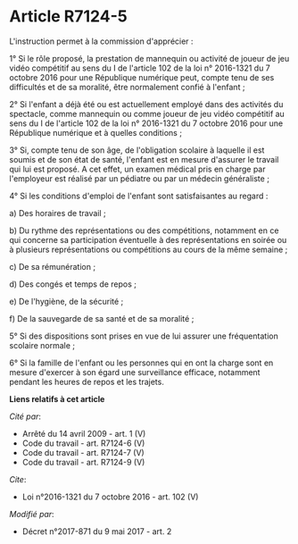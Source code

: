 # Article R7124-5

L'instruction permet à la commission d'apprécier : 

1° Si le rôle proposé, la prestation de mannequin ou activité de joueur de jeu vidéo compétitif au sens du I de l'article 102
de la loi n° 2016-1321 du 7 octobre 2016 pour une République numérique peut, compte tenu de ses difficultés et de sa
moralité, être normalement confié à l'enfant ; 

2° Si l'enfant a déjà été ou est actuellement employé dans des activités du spectacle, comme mannequin ou comme joueur de jeu
vidéo compétitif au sens du I de l'article 102 de la loi n° 2016-1321 du 7 octobre 2016 pour une République numérique et à
quelles conditions ; 

3° Si, compte tenu de son âge, de l'obligation scolaire à laquelle il est soumis et de son état de santé, l'enfant est en
mesure d'assurer le travail qui lui est proposé. A cet effet, un examen médical pris en charge par l'employeur est réalisé
par un pédiatre ou par un médecin généraliste ; 

4° Si les conditions d'emploi de l'enfant sont satisfaisantes au regard : 

a) Des horaires de travail ; 

b) Du rythme des représentations ou des compétitions, notamment en ce qui concerne sa participation éventuelle à des
représentations en soirée ou à plusieurs représentations ou compétitions au cours de la même semaine ; 

c) De sa rémunération ; 

d) Des congés et temps de repos ; 

e) De l'hygiène, de la sécurité ; 

f) De la sauvegarde de sa santé et de sa moralité ; 

5° Si des dispositions sont prises en vue de lui assurer une fréquentation scolaire normale ; 

6° Si la famille de l'enfant ou les personnes qui en ont la charge sont en mesure d'exercer à son égard une surveillance
efficace, notamment pendant les heures de repos et les trajets.

**Liens relatifs à cet article**

_Cité par_:

  - Arrêté du 14 avril 2009 - art. 1 (V)
  - Code du travail - art. R7124-6 (V)
  - Code du travail - art. R7124-7 (V)
  - Code du travail - art. R7124-9 (V)

_Cite_:

  - Loi n°2016-1321 du 7 octobre 2016 - art. 102 (V)

_Modifié par_:

  - Décret n°2017-871 du 9 mai 2017 - art. 2
